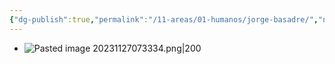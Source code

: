 ```yaml
---
{"dg-publish":true,"permalink":"/11-areas/01-humanos/jorge-basadre/","noteIcon":""}
---
```


- ![Pasted image 20231127073334.png|200](/img/user/10%20Entrada%20%F0%9F%9B%92/%F0%9F%92%BE%20Adjuntos/Pasted%20image%2020231127073334.png)